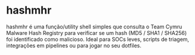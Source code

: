 # hashmhr
hashmhr é uma função/utility shell simples que consulta o Team Cymru Malware Hash Registry para verificar se um hash (MD5 / SHA1 / SHA256) foi identificado como malicioso. Ideal para SOCs leves, scripts de triagem, integrações em pipelines ou para jogar no seu dotfiles.
